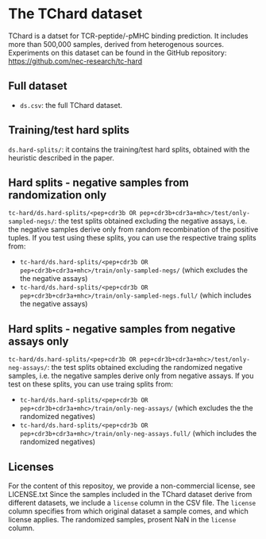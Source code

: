 # The TChard dataset
TChard is a datset for TCR-peptide/-pMHC binding prediction.
It includes more than 500,000 samples, derived from heterogenous sources.
Experiments on this dataset can be found in the GitHub repository: https://github.com/nec-research/tc-hard

## Full dataset
* `ds.csv`: the full TChard dataset.

## Training/test hard splits
`ds.hard-splits/`: it contains the training/test hard splits, obtained with the heuristic described in the paper.

## Hard splits - negative samples from randomization only
`tc-hard/ds.hard-splits/<pep+cdr3b OR pep+cdr3b+cdr3a+mhc>/test/only-sampled-negs/`: the test splits obtained excluding the negative assays, i.e. the negative samples derive only from random recombination of the positive tuples. If you test using these splits, you can use the respective traing splits from:

* `tc-hard/ds.hard-splits/<pep+cdr3b OR pep+cdr3b+cdr3a+mhc>/train/only-sampled-negs/` (which excludes the the negative assays)
* `tc-hard/ds.hard-splits/<pep+cdr3b OR pep+cdr3b+cdr3a+mhc>/train/only-sampled-negs.full/` (which includes the negative assays)

## Hard splits - negative samples from negative assays only
`tc-hard/ds.hard-splits/<pep+cdr3b OR pep+cdr3b+cdr3a+mhc>/test/only-neg-assays/`: the test splits obtained excluding the randomized negative samples, i.e. the negative samples derive only from negative assays. If you test on these splits, you can use traing splits from:

* `tc-hard/ds.hard-splits/<pep+cdr3b OR pep+cdr3b+cdr3a+mhc>/train/only-neg-assays/` (which excludes the the randomized negatives)
* `tc-hard/ds.hard-splits/<pep+cdr3b OR pep+cdr3b+cdr3a+mhc>/train/only-neg-assays.full/` (which includes the randomized negatives)

## Licenses
For the content of this repositoy, we provide a non-commercial license, see LICENSE.txt
Since the samples included in the TChard dataset derive from different datasets, we include a `license` column in the CSV file.
The `license` column specifies from which original dataset a sample comes, and which license applies.
The randomized samples, prosent NaN in the `license` column.